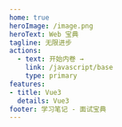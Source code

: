 ```yaml
---
home: true
heroImage: /image.png
heroText: Web 宝典
tagline: 无限进步
actions:
  - text: 开始内卷 →
    link: /javascript/base
    type: primary
features:
- title: Vue3
  details: Vue3
footer: 学习笔记 - 面试宝典
---
```

